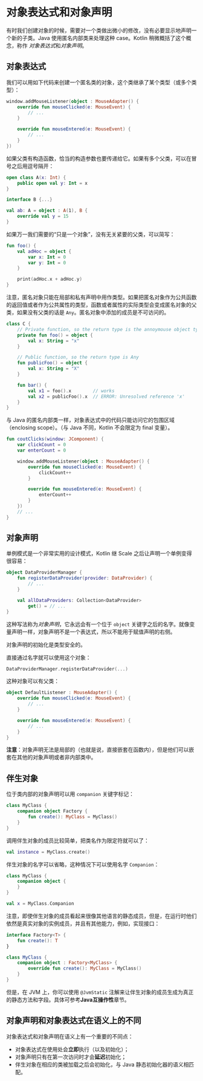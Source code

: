 # 对象表达式和对象声明
有时我们创建对象的时候，需要对一个类做出微小的修改，没有必要显示地声明一个新的子类。Java 使用匿名内部类来处理这种 case。Kotlin 稍微概括了这个概念，称作 *对象表达式*和*对象声明*。

## 对象表达式
我们可以用如下代码来创建一个匿名类的对象，这个类继承了某个类型（或多个类型）：

```kotlin
window.addMouseListener(object : MouseAdapter() {
    override fun mouseClicked(e: MouseEvent) {
        // ...
    }

    override fun mouseEntered(e: MouseEvent) {
        // ...
    }
})
```

如果父类有构造函数，恰当的构造参数也要传递给它。如果有多个父类，可以在冒号之后用逗号隔开：

```kotlin
open class A(x: Int) {
    public open val y: Int = x
}

interface B {...}

val ab: A = object : A(1), B {
    override val y = 15
}
```

如果万一我们需要的“只是一个对象”，没有无关紧要的父类，可以简写：

```kotlin
fun foo() {
    val adHoc = object {
        var x: Int = 0
        var y: Int = 0
    }

    print(adHoc.x + adHoc.y)
}
```

注意，匿名对象只能在局部和私有声明中用作类型。如果把匿名对象作为公共函数的返回值或者作为公共属性的类型，函数或者属性的实际类型会变成匿名对象的父类，如果没有父类的话是 `Any`。匿名对象中添加的成员是不可访问的。 

```kotlin
class C {
    // Private function, so the return type is the annoymouse object type
    private fun foo() = object {
        val x: String = "x"
    }

    // Public function, so the return type is Any
    fun publicFoo() = object {
        val x: String = "X"
    }

    fun bar() {
        val x1 = foo().x        // works
        val x2 = publicFoo().x  // ERROR: Unresolved reference 'x'
    }
}
```

与 Java 的匿名内部类一样，对象表达式中的代码只能访问它的包围区域（enclosing scope）。（与 Java 不同，Kotlin 不会限定为 final 变量）。

```kotlin
fun coutClicks(window: JComponent) {
    var clickCount = 0
    var enterCount = 0

    window.addMouseListener(object : MouseAdapter() {
        override fun mouseClicked(e: MouseEvent) {
            clickCount++
        }

        override fun mouseEntered(e: MouseEvent) {
            enterCount++
        }
    })
    // ...
}
```

## 对象声明
单例模式是一个非常实用的设计模式，Kotlin 继 Scale 之后让声明一个单例变得很容易：

```kotlin
object DataProviderManager {
    fun registerDataProvider(provider: DataProvider) {
        // ...
    }

    val allDataProviders: Collection<DataProvider>
        get() = // ...
}
```

这种写法称为*对象声明*，它永远会有一个位于 `object` 关键字之后的名字。就像变量声明一样，对象声明不是一个表达式，所以不能用于赋值声明的右侧。

对象声明的初始化是类型安全的。

直接通过名字就可以使用这个对象：

```kotlin
DataProviderManager.registerDataProvider(...)
```

这种对象可以有父类：

```kotlin
object DefaultListener : MouseAdapter() {
    override fun mouseClicked(e: MouseEvent) {
        // ...
    }

    override fun mouseEntered(e: MouseEvent) {
        // ...
    }
}
```

**注意**：对象声明无法是局部的（也就是说，直接嵌套在函数内），但是他们可以嵌套在其他的对象声明或者非内部类中。

## 伴生对象
位于类内部的对象声明可以用 `companion` 关键字标记：

```kotlin
class MyClass {
    companion object Factory {
        fun create(): MyClass = MyClass()
    }
}
```

调用伴生对象的成员比较简单，把类名作为限定符就可以了：

```kotlin
val instance = MyClass.create()
```

伴生对象的名字可以省略，这种情况下可以使用名字 `Companion`：

```kotlin
class MyClass {
    companion object {
    }
}

val x = MyClass.Companion
```

注意，即使伴生对象的成员看起来很像其他语言的静态成员，但是，在运行时他们依然是真实对象的实例成员，并且有其他能力，例如，实现接口：

```kotlin
interface Factory<T> {
    fun create(): T
}

class MyClass {
    companion object : Factory<MyClass> {
        override fun create(): MyClass = MyClass()
    }
}
```

但是，在 JVM 上，你可以使用 `@JvmStatic` 注解来让伴生对象的成员生成为真正的静态方法和字段。具体可参考**Java互操作性**章节。

## 对象声明和对象表达式在语义上的不同
对象表达式和对象声明在语义上有一个重要的不同点：

* 对象表达式在使用处会**立即**执行（以及初始化）；
* 对象声明只有在第一次访问时才会**延迟**初始化；
* 伴生对象在相应的类被加载之后会初始化，与 Java 静态初始化器的语义相匹配。
